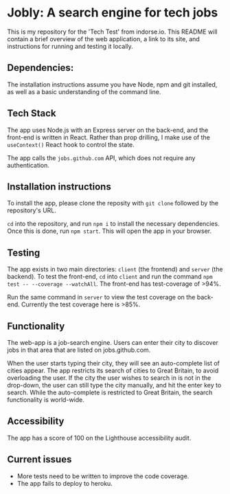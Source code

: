 # Jobly: A search engine for tech jobs

This is my repository for the 'Tech Test' from indorse.io. This README will contain a brief overview of the web application, a link to its site, and instructions for running and testing it locally.

## Dependencies: 

The installation instructions assume you have Node, npm and git installed, as well as a basic understanding of the command line. 

## Tech Stack

The app uses Node.js with an Express server on the back-end, and the front-end is written in React. Rather than prop drilling, I make use of the `useContext()` React hook to control the state. 

The app calls the `jobs.github.com` API, which does not require any authentication.

## Installation instructions
To install the app, please clone the reposity with `git clone` followed by the repository's URL. 

`cd` into the repository, and run `npm i` to install the necessary dependencies. Once this is done, run ```npm start```. This will open the app in your browser. 


## Testing
The app exists in two main directories: `client` (the frontend) and `server` (the backend). 
To test the front-end, `cd` into `client` and run the command `npm test -- --coverage --watchAll`. The front-end has test-coverage of >94%. 

Run the same command in `server` to view the test coverage on the back-end. Currently the test coverage here is >85%. 

## Functionality

The web-app is a job-search engine. Users can enter their city to discover jobs in that area that are listed on jobs.github.com.

When the user starts typing their city, they will see an auto-complete list of cities appear. The app restricts its search of cities to Great Britain, to avoid overloading the user. If the city the user wishes to search in is not in the drop-down, the user can still type the city manually, and hit the enter key to search. While the auto-complete is restricted to Great Britain, the search functionality is world-wide. 

## Accessibility

The app has a score of 100 on the Lighthouse accessibility audit.

## Current issues 

* More tests need to be written to improve the code coverage. 
* The app fails to deploy to heroku. 


